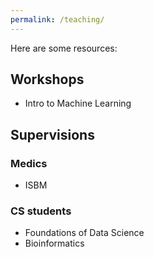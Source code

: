 ```yaml
---
permalink: /teaching/
---
```


Here are some resources:

## Workshops

- Intro to Machine Learning

## Supervisions

### Medics

- ISBM

### CS students

- Foundations of Data Science
- Bioinformatics
